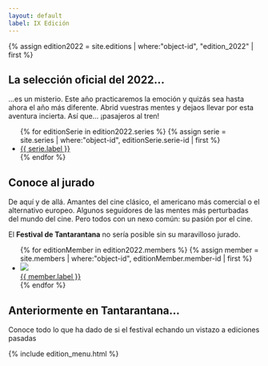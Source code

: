 ```yaml
---
layout: default
label: IX Edición
---
```


{% assign edition2022 = site.editions | where:"object-id", "edition_2022"  | first %}

## La selección oficial del 2022...

...es un misterio. Este año practicaremos la emoción y quizás sea hasta ahora el año más diferente. Abrid vuestras mentes y dejaos llevar por esta aventura incierta. Así que... ¡pasajeros al tren!

<ul class="edition--series">
	{% for editionSerie in edition2022.series %}
		{% assign serie = site.series | where:"object-id", editionSerie.serie-id | first %}
		<li class="edition--serie">
			<a class="edition--serie__link" href="{{ serie.url }}">{{ serie.label }}</a>
		</li>
	{% endfor %}
</ul>

## Conoce al jurado

De aquí y de allá. Amantes del cine clásico, el americano más comercial o el alternativo europeo. Algunos seguidores de las mentes más perturbadas del mundo del cine. Pero todos con un nexo común: su pasión por el cine. 

El **Festival de Tantarantana** no sería posible sin su maravilloso jurado.

<ul class="edition--members tantarantana--grid">
	{% for editionMember in edition2022.members %}
		{% assign member = site.members | where:"object-id", editionMember.member-id | first %}
		<li class="edition--member tantarantana--grid-item">
			<a class="edition--member__link" href="{{ member.url }}">
				<img class="edition--member__photo" src="/assets/images/members/{{ member.object-id }}.jpg">
				<div class="edition--member__name">
					{{ member.label }}
				</div>				
			</a>
		</li>
	{% endfor %}
</ul>

## Anteriormente en Tantarantana...

Conoce todo lo que ha dado de si el festival echando un vistazo a ediciones pasadas

<div class="editions--history">
	{% include edition_menu.html %}
</div>